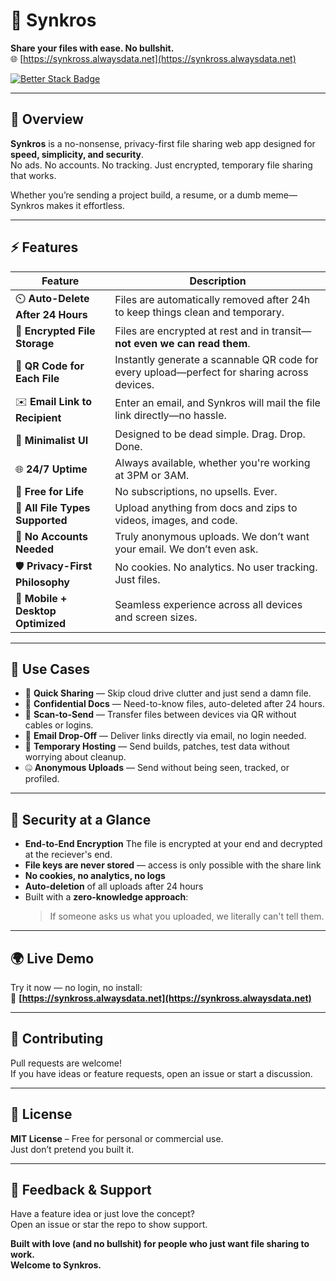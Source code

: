 # 🚀 Synkros  
**Share your files with ease. No bullshit.**  
🌐 [https://synkross.alwaysdata.net](https://synkross.alwaysdata.net)

  [![Better Stack Badge](https://uptime.betterstack.com/status-badges/v1/monitor/1wh9v.svg)](https://synkross.alwaysdata.net/)

---

## 🧭 Overview

**Synkros** is a no-nonsense, privacy-first file sharing web app designed for **speed, simplicity, and security**.  
No ads. No accounts. No tracking. Just encrypted, temporary file sharing that works.

Whether you’re sending a project build, a resume, or a dumb meme—Synkros makes it effortless.

---

## ⚡ Features

| Feature | Description |
|--------|-------------|
| ⏲️ **Auto-Delete After 24 Hours** | Files are automatically removed after 24h to keep things clean and temporary. |
| 🔐 **Encrypted File Storage** | Files are encrypted at rest and in transit—**not even we can read them**. |
| 📱 **QR Code for Each File** | Instantly generate a scannable QR code for every upload—perfect for sharing across devices. |
| ✉️ **Email Link to Recipient** | Enter an email, and Synkros will mail the file link directly—no hassle. |
| 🧼 **Minimalist UI** | Designed to be dead simple. Drag. Drop. Done. |
| 🌐 **24/7 Uptime** | Always available, whether you're working at 3PM or 3AM. |
| 💸 **Free for Life** | No subscriptions, no upsells. Ever. |
| 🧩 **All File Types Supported** | Upload anything from docs and zips to videos, images, and code. |
| 🧍 **No Accounts Needed** | Truly anonymous uploads. We don’t want your email. We don’t even ask. |
| 🛡️ **Privacy-First Philosophy** | No cookies. No analytics. No user tracking. Just files. |
| 📱 **Mobile + Desktop Optimized** | Seamless experience across all devices and screen sizes. |

---

## 🎯 Use Cases

- 📁 **Quick Sharing** — Skip cloud drive clutter and just send a damn file.
- 🔐 **Confidential Docs** — Need-to-know files, auto-deleted after 24 hours.
- 📸 **Scan-to-Send** — Transfer files between devices via QR without cables or logins.
- 📧 **Email Drop-Off** — Deliver links directly via email, no login needed.
- 🧪 **Temporary Hosting** — Send builds, patches, test data without worrying about cleanup.
- 🤐 **Anonymous Uploads** — Send without being seen, tracked, or profiled.

---

## 🔐 Security at a Glance

- **End-to-End Encryption** The file is encrypted at your end and decrypted at the reciever's end.
- **File keys are never stored** — access is only possible with the share link  
- **No cookies, no analytics, no logs**  
- **Auto-deletion** of all uploads after 24 hours  
- Built with a **zero-knowledge approach**:  
  > If someone asks us what you uploaded, we literally can't tell them.

---

## 🌍 Live Demo

Try it now — no login, no install:  
🔗 **[https://synkross.alwaysdata.net](https://synkross.alwaysdata.net)**

---

## 🤝 Contributing

Pull requests are welcome!  
If you have ideas or feature requests, open an issue or start a discussion.

---

## 🧾 License

**MIT License** – Free for personal or commercial use.  
Just don’t pretend you built it.

---

## 💬 Feedback & Support

Have a feature idea or just love the concept?  
Open an issue or star the repo to show support.

**Built with love (and no bullshit) for people who just want file sharing to work.**  
**Welcome to Synkros.**
